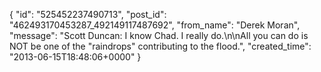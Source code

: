  {
   "id": "525452237490713",
   "post_id": "462493170453287_492149117487692",
   "from_name": "Derek Moran",
   "message": "Scott Duncan: I know Chad. I really do.\n\nAll you can do is NOT be one of the \"raindrops\" contributing to the flood.",
   "created_time": "2013-06-15T18:48:06+0000"
 }
